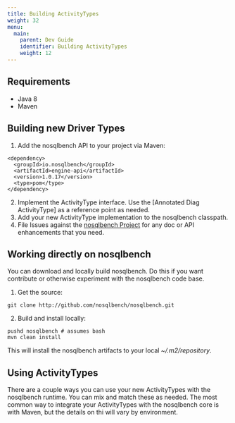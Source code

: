 ```yaml
---
title: Building ActivityTypes
weight: 32
menu:
  main:
    parent: Dev Guide
    identifier: Building ActivityTypes
    weight: 12
---
```



## Requirements

- Java 8
- Maven


## Building new Driver Types

1. Add the nosqlbench API to your project via Maven:

~~~
<dependency>
  <groupId>io.nosqlbench</groupId>
  <artifactId>engine-api</artifactId>
  <version>1.0.17</version>
  <type>pom</type>
</dependency>
~~~

2. Implement the ActivityType interface. Use the [Annotated Diag ActivityType] as a reference point as needed.
3. Add your new ActivityType implementation to the nosqlbench classpath.
4. File Issues against the [nosqlbench Project](http://github.com/nosqlbench/nosqlbench/issues) for any doc or API enhancements that you need.

## Working directly on nosqlbench

You can download and locally build nosqlbench. Do this if you want contribute
or otherwise experiment with the nosqlbench code base.

1. Get the source:
~~~
git clone http://github.com/nosqlbench/nosqlbench.git
~~~

2. Build and install locally:
~~~
pushd nosqlbench # assumes bash
mvn clean install
~~~

This will install the nosqlbench artifacts to your local _~/.m2/repository_.


## Using ActivityTypes

There are a couple ways you can use your new ActivityTypes  with the nosqlbench
runtime. You can mix and match these as needed. The most common way to integrate
your ActivityTypes with the nosqlbench core is with Maven, but the details on
thi will vary by environment.



